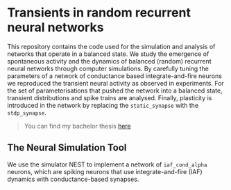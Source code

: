 # Transients in random recurrent neural networks

This repository contains the code used for the simulation and analysis of networks that operate in a balanced state. We study the emergence of spontaneous activity and the dynamics of balanced (random) recurrent neural networks through computer simulations. By carefully tuning the parameters of a network of conductance based integrate-and-fire neurons we reproduced the transient neural activity as observed in experiments. For the set of parameterisations that pushed the network into a balanced state, transient distributions and spike trains are analysed. Finally, plasticity is introduced in the network by replacing the `static_synapse` with the `stdp_synapse`. 

> You can find my bachelor thesis [here](https://drive.google.com/file/d/1AwQ1LHuOX7oQybp-b4F4ygSo8rua01Qd/view?usp=sharing)

## The Neural Simulation Tool

We use the simulator NEST to implement a network of `iaf_cond_alpha` neurons, which are spiking neurons that use integrate-and-fire (IAF) dynamics with conductance-based synapses.
